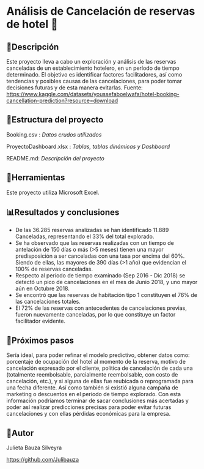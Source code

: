 # Análisis de Cancelación de reservas de hotel :hotel:

## :memo:**Descripción**

Este proyecto lleva a cabo un exploración y análisis de las reservas canceladas de un establecimiento hotelero, en un período de tiempo determinado. El objetivo es identificar factores facilitadores, así como tendencias y posibles causas de las cancelaciones, para poder tomar decisiones futuras y de esta manera evitarlas.
Fuente: https://www.kaggle.com/datasets/youssefaboelwafa/hotel-booking-cancellation-prediction?resource=download



## :file_folder:**Estructura del proyecto**

Booking.csv :  *Datos crudos utilizados*

ProyectoDashboard.xlsx :  *Tablas, tablas dinámicas y Dashboard*

README.md:   *Descripción del proyecto*


## :wrench:**Herramientas**

Este proyecto utiliza Microsoft Excel.


## :bar_chart:**Resultados y conclusiones**

-	De las 36.285 reservas analizadas se han identificado 11.889 Canceladas, representando el 33% del total explorado.
-	Se ha observado que las reservas realizadas con un tiempo de antelación de 150 días o más (>5 meses) tienen una mayor predisposición a ser canceladas con una tasa por encima del 60%. Siendo de ellas, las mayores de 390 días (>1 año) que evidencian el 100% de reservas canceladas.
-	Respecto al período de tiempo examinado (Sep 2016 - Dic 2018) se detectó un pico de cancelaciones en el mes de Junio 2018, y uno mayor aún en Octubre 2018. 
-	Se encontró que las reservas de habitación tipo 1 constituyen el 76% de las cancelaciones totales.
-	El 72% de las reservas con antecedentes de cancelaciones previas, fueron nuevamente canceladas, por lo que constituye un factor facilitador evidente.


## :feet:**Próximos pasos**

Sería ideal, para poder refinar el modelo predictivo, obtener datos como: porcentaje de ocupación del hotel al momento de la reserva, motivo de cancelación expresado por el cliente, política de cancelación de cada una (totalmente reembolsable, parcialmente reembolsable, con costo de cancelación, etc.), y si alguna de ellas fue reubicada o reprogramada para una fecha diferente. Así como también si existió alguna campaña de marketing o descuentos en el período de tiempo explorado.
Con esta información podríamos terminar de sacar conclusiones más acertadas y poder así realizar predicciones precisas para poder evitar futuras cancelaciones y con ellas pérdidas económicas para la empresa.


## :bust_in_silhouette:**Autor**

Julieta Bauza Silveyra

https://github.com/Julibauza
